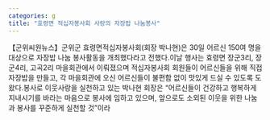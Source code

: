 ```yaml
---
categories: g
title: "효령면 적십자봉사회 사랑의 자장밥 나눔봉사"
---
```

【군위씨원뉴스】군위군 효령면적십자봉사회(회장 박나현)은 30일 어르신 150여 명을 대상으로 자장밥 나눔 봉사활동을 개최했다라고 전했다.이날 행사는 효령면 장군3리, 장군4리, 고곡2리 마을회관에서 이뤄졌으며 적십자봉사회 회원들이 어르신들을 위해 직접 자장밥을 만들고, 각 마을회관에 오신 어르신들이 불편함 없이 맛있게 드실 수 있도록 도왔다.봉사로 이웃사랑을 실천하고 있는 박나현 회장은 “어르신들이 건강하고 행복하게 지내시기를 바라는 마음으로 봉사에 임하고 있으며, 앞으로도 소외된 이웃을 위한 나눔과 봉사를 꾸준하게 실천할 것”이라